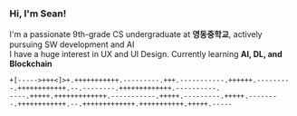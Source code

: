 ### Hi, I'm Sean! 
I'm a passionate 9th-grade CS undergraduate at **영동중학교**, actively pursuing SW development and AI  
I have a huge interest in UX and UI Design. Currently learning **AI, DL, and Blockchain**  

```brainfuck
+[----->+++<]>+.+++++++++++.---------.+++.-----------.++++++.---------.++++++++++++.--.--------.+++++++++++++.----------.
----.+++++.+++++++++++++.-----------.+++++.---------.+++++.--------.++++++++++++.--.+++++++++++++.+++++++++++.+++++.-----
